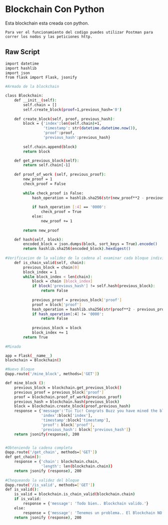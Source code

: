 # Blockchain Con Python 

Esta blockchain esta creada con python. 

```Para ver el funcionamiento del codigo puedes utilizar Postman para correr los nodos y las peticiones http.```

## Raw Script

```bash
import datetime
import hashlib 
import json 
from flask import Flask, jsonify

#Armado de la blockchain

class Blockchain: 
    def __init__(self): 
        self.chain = [] 
        self.create_block(proof=1,previous_hash='0')
        
    def create_block(self, proof, previous_hash): 
        block = {'index':len(self.chain)+1,
                 'timestamp': str(datetime.datetime.now()),
                 'proof':proof,
                 'previous_hash':previous_hash}
        
        self.chain.append(block) 
        return block 

    def get_previous_block(self):
        return self.chain[-1]
    
    def proof_of_work (self, previous_proof): 
        new_proof = 1
        check_proof = False 
        
        while check_proof is False: 
            hash_operation = hashlib.sha256(str(new_proof**2 - previous_proof**2).encode()).hexdigest()
            
            if hash_operation [:4] == '0000':
                check_proof = True 
            else: 
                new_proof += 1
                
        return new_proof 

    def hash(self, block):
        encoded_block = json.dumps(block, sort_keys = True).encode()
        return hashlib.sha256(encoded_block).hexdigest()
    
#Verificacion de la validez de la cadena al examinar cada bloque individualmente.
    def is_chain_valid(self, chain): 
        previous_block = chain[0]
        block_index = 1
        while block_index < len(chain): 
            block = chain [block_index]
            if block['previous_hash'] != self.hash(previous_block):
                return False
            
            previous_proof = previous_block['proof']
            proof = block['proof']
            hash_operation = hashlib.sha256(str(proof**2 - previous_proof**2).encode()).hexdigest() 
            if hash_operation[:4] != '0000':
                return False 
            
            previous_block = block
            block_index += 1
        return True
            
#Minado

app = Flask(__name__)
blockchain = Blockchain()      

#Nuevo Bloque
@app.route('/mine_block', methods=['GET'])

def mine_block ():
    previous_block = blockchain.get_previous_block()
    previous_proof = previous_block['proof']
    proof = blockchain.proof_of_work(previous_proof)
    previous_hash = blockchain.hash(previous_block)
    block = blockchain.create_block(proof,previous_hash)
    response = {'message':'Tic Tic! Congrats Buzz you have mined the block',
                'index':block['index'], 
                'timestamp':block['timestamp'],
                'proof': block['proof'],
                'previous_hash': block['previous_hash']}
    return jsonify(response), 200


#Obteniendo la cadena completa
@app.route('/get_chain', methods=['GET'])
def get_chain():
    response = {'chain': blockchain.chain, 
                'length': len(blockchain.chain)}
    return jsonify (response), 200
    
#Chequeando la validez del bloque
@app.route('/is_valid', methods=['GET'])
def is_valid():
    is_valid = blockchain.is_chain_valid(blockchain.chain)
    if is_valid: 
        response = {'message': 'Todo bien.. Blockchain valido.'}
    else:
        response = {'message': 'Tenemos un problema.. El Blockchain NO es valido.'}
    return jsonify (response), 200

```
